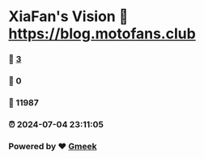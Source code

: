 # XiaFan's Vision :link: https://blog.motofans.club 
### :page_facing_up: [3](https://blog.motofans.club/tag.html) 
### :speech_balloon: 0 
### :hibiscus: 11987 
### :alarm_clock: 2024-07-04 23:11:05 
### Powered by :heart: [Gmeek](https://github.com/Meekdai/Gmeek)
